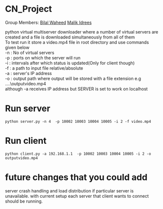 # CN_Project
Group Members:
[Bilal Waheed](https://github.com/bilalwaheed099/)
[Malik Idrees](https://github.com/Malik-Idrees/)

python virtual multiserver downloader where a number of virtual servers are created and a file is downloaded simultaneously from all of them<br/>
To test run it store a video.mp4 file in root directory and use commands given below<br/>
-n : No of virtual servers<br/>
-p : ports on which the server will run<br/>
-i : intervals after which status is updated(Only for client though)<br/>
-f : a path to input file relative/absolute<br/>
-a : server's IP address<br/>
-o : output path where output will be stored with a file extension e.g ..\..\\outputvideo.mp4 <br/>
although -a receives IP address but SERVER is set to work on localhost<br/>
# Run server 
```shell
python server.py -n 4  -p 10002 10003 10004 10005 -i 2 -f video.mp4
```
# Run client
```shell
python client.py -a 192.168.1.1  -p 10002 10003 10004 10005 -i 2 -o outputvideo.mp4
```
# future changes that you could add
server crash handling and load distribution if particular server is unavailable.
with current setup each server that client wants to connect should be running.
